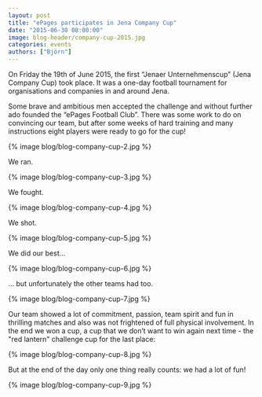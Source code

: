 ```yaml
---
layout: post
title: "ePages participates in Jena Company Cup"
date: "2015-06-30 08:00:00"
image: blog-header/company-cup-2015.jpg
categories: events
authors: ["Björn"]
---
```

On Friday the 19th of June 2015, the first “Jenaer Unternehmenscup” (Jena Company Cup) took place.
It was a one-day football tournament for organisations and companies in and around Jena.

Some brave and ambitious men accepted the challenge and without further ado founded the “ePages Football Club”.
There was some work to do on convincing our team, but after some weeks of hard training and many instructions eight players were ready to go for the cup!

{% image blog/blog-company-cup-2.jpg %}

We ran.

{% image blog/blog-company-cup-3.jpg %}

We fought.

{% image blog/blog-company-cup-4.jpg %}

We shot.

{% image blog/blog-company-cup-5.jpg %}

We did our best...

{% image blog/blog-company-cup-6.jpg %}

... but unfortunately the other teams had too.

{% image blog/blog-company-cup-7.jpg %}

Our team showed a lot of commitment, passion, team spirit and fun in thrilling matches and also was not frightened of full physical involvement. In the end we won a cup, a cup that we don’t want to win again next time - the "red lantern" challenge cup for the last place:

{% image blog/blog-company-cup-8.jpg %}

But at the end of the day only one thing really counts: we had a lot of fun!

{% image blog/blog-company-cup-9.jpg %}
